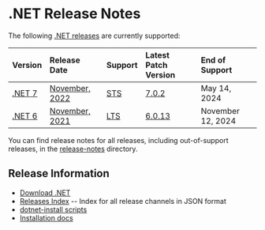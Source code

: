 # .NET Release Notes

The following [.NET releases](../releases.md) are currently supported:

|  Version  | Release Date | Support | Latest Patch Version | End of Support |
| :-- | :-- | :-- | :-- | :-- |
| [.NET 7](../v7.0.0/README.md) | [November, 2022](https://devblogs.microsoft.com/dotnet/announcing-dotnet-7/) | [STS](/release-policies.md) | [7.0.2][7.0.2] | May 14, 2024 |
| [.NET 6](../v6.0.0/README.md) | [November, 2021](https://devblogs.microsoft.com/dotnet/announcing-net-6/) | [LTS](/release-policies.md) | [6.0.13][6.0.13]  | November 12, 2024 |

You can find release notes for all releases, including out-of-support releases, in the [release-notes](.) directory.

[7.0.2]: release-notes/7.0/7.0.2/7.0.2.md
[6.0.13]: release-notes/6.0/6.0.13/6.0.13.md

## Release Information

* [Download .NET](https://dotnet.microsoft.com/download/dotnet)
* [Releases Index][releases-index.json] -- Index for all release channels in JSON format
* [dotnet-install scripts](https://docs.microsoft.com/dotnet/core/tools/dotnet-install-script)
* [Installation docs](https://docs.microsoft.com/dotnet/core/install/)

[releases-index.json]: https://dotnetcli.blob.core.windows.net/dotnet/release-metadata/releases-index.json
[policies]: ../release-policies.md
